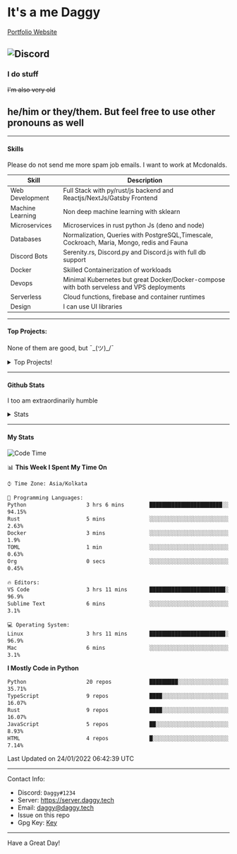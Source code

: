 
# It's a me Daggy

[Portfolio Website](https://daggy.tech)

![Discord](https://img.shields.io/discord/491175207122370581?color=black&label=Discord&logo=discord) 
 ----

### I do stuff

~~I'm also very old~~

## he/him or they/them. But feel free to use other pronouns as well

-----

#### Skills

Please do not send me more spam job emails. I want to work at Mcdonalds.

| Skill | Description |
| ----- | ----------- |
| Web Development | Full Stack with py/rust/js backend and Reactjs/NextJs/Gatsby Frontend
| Machine Learning | Non deep machine learning with sklearn |
| Microservices | Microservices in rust python Js (deno and node) |
| Databases | Normalization, Queries with PostgreSQL,Timescale, Cockroach,  Maria, Mongo, redis and Fauna |
| Discord Bots | Serenity.rs, Discord.py and Discord.js with full db support |
| Docker | Skilled Containerization of workloads |
| Devops | Minimal Kubernetes but great Docker/Docker-compose with both serveless and VPS deployments |
| Serverless | Cloud functions, firebase and container runtimes |
| Design | I can use UI libraries|

-----

#### Top Projects:

None of them are good, but ¯\_(ツ)_/¯
<details>
  <summary>Top Projects!</summary>
    
   - [Dagpi](https://dagpi.xyz) : Full stack api built with rust, postgres, redis, python and typescript with Full frontend dashboard and  full monitoring. Also 2 api wrappers for it.
    
   - [Dagbot](https://dagbot.daggy.tech): discord bot with website and feedback along with large fully customisable interface using Postgres and discord.py
    
   - [R.Daggy](https://github.com/Daggy1234/r.daggy): Private discord bot for my server with rust
    
   - [New York Pizza](https://github.com/Daggy1234/NewYorkPizza): A data science study that uses Data analysis and ML to predict the best place to open a pizza shop
 
</details>

-----

#### Github Stats

I too am extraordinarily humble

<details>
  <summary>Stats</summary>
<a href="https://github.com/Daggy1234">
  <img src="https://github-readme-stats.vercel.app/api?username=Daggy1234&show_icons=true&hide_border=true" />
</a><a href="https://github.com/Daggy1234">
  <img src="https://github-readme-stats.vercel.app/api/top-langs/?username=Daggy1234&layout=compact&langs_count=9&hide=css,html" />
</a><a href="https://github.com/Daggy1234">
 <img src="https://raw.githubusercontent.com/Daggy1234/generate-stats/master/generated/overview.svg" />
</a><a href="https://github.com/Daggy1234">
 <img src="https://raw.githubusercontent.com/Daggy1234/generate-stats/master/generated/languages.svg" />
 </a>
</details>
  
-----

#### My Stats

<!--START_SECTION:waka-->
![Code Time](http://img.shields.io/badge/Code%20Time-975%20hrs%2015%20mins-blue)

📊 **This Week I Spent My Time On** 

```text
⌚︎ Time Zone: Asia/Kolkata

💬 Programming Languages: 
Python                   3 hrs 6 mins        ███████████████████████░░   94.15% 
Rust                     5 mins              ░░░░░░░░░░░░░░░░░░░░░░░░░   2.63% 
Docker                   3 mins              ░░░░░░░░░░░░░░░░░░░░░░░░░   1.9% 
TOML                     1 min               ░░░░░░░░░░░░░░░░░░░░░░░░░   0.63% 
Org                      0 secs              ░░░░░░░░░░░░░░░░░░░░░░░░░   0.45%

🔥 Editors: 
VS Code                  3 hrs 11 mins       ████████████████████████░   96.9% 
Sublime Text             6 mins              ░░░░░░░░░░░░░░░░░░░░░░░░░   3.1%

💻 Operating System: 
Linux                    3 hrs 11 mins       ████████████████████████░   96.9% 
Mac                      6 mins              ░░░░░░░░░░░░░░░░░░░░░░░░░   3.1%

```

**I Mostly Code in Python** 

```text
Python                   20 repos            █████████░░░░░░░░░░░░░░░░   35.71% 
TypeScript               9 repos             ████░░░░░░░░░░░░░░░░░░░░░   16.07% 
Rust                     9 repos             ████░░░░░░░░░░░░░░░░░░░░░   16.07% 
JavaScript               5 repos             ██░░░░░░░░░░░░░░░░░░░░░░░   8.93% 
HTML                     4 repos             █░░░░░░░░░░░░░░░░░░░░░░░░   7.14%

```



 Last Updated on 24/01/2022 06:42:39 UTC
<!--END_SECTION:waka-->

-----

Contact Info:

- Discord: `Daggy#1234`
- Server: https://server.daggy.tech
- Email: daggy@daggy.tech
- Issue on this repo
- Gpg Key: [Key](https://github.com/daggy1234.gpg)

-----
Have a Great Day!
